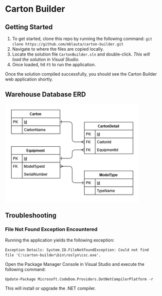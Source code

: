 # Carton Builder

## Getting Started

1. To get started, clone this repo by running the following command: `git clone https://github.com/mblauta/carton-builder.git`
1. Navigate to where the files are copied locally.
1. Locate the solution file `CartonBuilder.sln` and double-click. *This will load the solution in Visual Studio.*
1. Once loaded, hit `F5` to run the application.

Once the solution compiled successfully, you should see the Carton Builder web application shortly.

## Warehouse Database ERD

![Warehouse Database ERD](./documentation/warehouse-data.jpg)

## Troubleshooting

### File Not Found Exception Encountered

Running the application yields the following exception:

```Exception Details: System.IO.FileNotFoundException: Could not find file 'C:\carton-builder\bin\roslyn\csc.exe'.```

Open the Package Manager Console in Visual Studio and execute the following command:

```Update-Package Microsoft.CodeDom.Providers.DotNetCompilerPlatform -r```

This will install or upgrade the .NET compiler.
